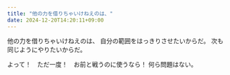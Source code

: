 ```yaml
---
title: "他の力を借りちゃいけねえのは、"
date: 2024-12-20T14:20:11+09:00
---
```

他の力を借りちゃいけねえのは、
自分の範囲をはっきりさせたいからだ。
次も同じようにやりたいからだ。

よって！　ただ一度！　お前と戦うのに使うなら！
何ら問題はない。
